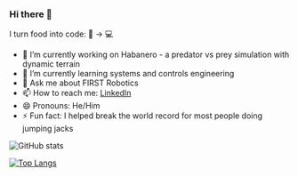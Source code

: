 ### Hi there 👋

I turn food into code: 🍔 -> 💻

- 🔭 I’m currently working on Habanero - a predator vs prey simulation with dynamic terrain
- 🌱 I’m currently learning systems and controls engineering
- 💬 Ask me about FIRST Robotics
- 📫 How to reach me: [LinkedIn](https://www.linkedin.com/in/rafaelpiloto10/)
- 😄 Pronouns: He/Him
- ⚡ Fun fact: I helped break the world record for most people doing jumping jacks

![GitHub stats](https://github-readme-stats.vercel.app/api?username=RafaelPiloto10&show_icons=true&hide_border=true&theme=tokyonight)

[![Top Langs](https://github-readme-stats.vercel.app/api/top-langs/?username=RafaelPiloto10&hide=jupyter%20notebook,c%23,html,css,scss,less,shaderlab,hlsl,vim%20script,shell,starlark,batchfile&show_icons=true&hide_border=true&theme=tokyonight&layout=compact&exclude_repo=DigitalEaglesScoutingApp,SeniorStaffSelect,PatientZero0,ImageToCircle,GameOfLifeTelegramBot,Cook-for-Me,Spotify-Mood-Recommender,A.P.O.L.L.O,Twitter-Clone)](https://github.com/RafaelPiloto10/github-readme-stats)
